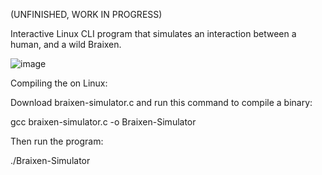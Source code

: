 (UNFINISHED, WORK IN PROGRESS)

Interactive Linux CLI program that simulates an interaction between a human, and a wild Braixen.

![image](https://github.com/user-attachments/assets/dcf073b5-ed66-4af2-ae7b-de5afba58480)

Compiling the on Linux:

Download braixen-simulator.c and run this command to compile a binary:

gcc braixen-simulator.c -o Braixen-Simulator

Then run the program:

./Braixen-Simulator


